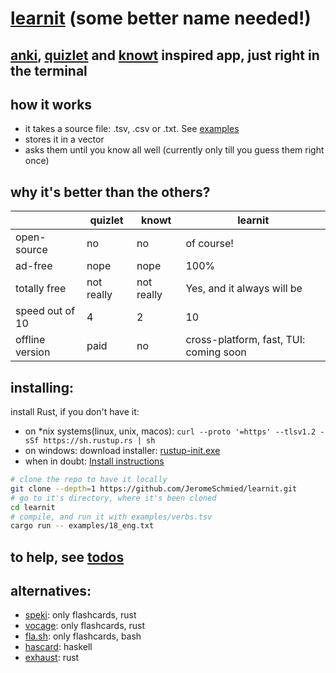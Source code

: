 # [learnit](https://github.com/JeromeSchmied/learnit) (some better name needed!)

## [anki](https://ankiweb.net), [quizlet](https://quizlet.com) and [knowt](https://knowt.com) inspired app, just right in the terminal

## how it works
- it takes a source file: .tsv, .csv or .txt. See [examples](https://github.com/JeromeSchmied/learnit/tree/main/examples)
- stores it in a vector
- asks them until you know all well (currently only till you guess them right once)

## why it's better than the others?

|                 | quizlet     | knowt      | learnit                    |
|---------------- | ----------- | ---------- | -------------------------- |
| open-source     | no          | no         | of course!                 |
| ad-free         | nope        | nope       | 100%                       |
| totally free    | not really  | not really | Yes, and it always will be |
| speed out of 10 | 4           | 2          | 10                         |
| offline version | paid        | no         | cross-platform, fast, TUI: coming soon  |

## installing:

install Rust, if you don't have it:
- on *nix systems(linux, unix, macos): `curl --proto '=https' --tlsv1.2 -sSf https://sh.rustup.rs | sh` 
- on windows: download installer: [rustup-init.exe](https://static.rust-lang.org/rustup/dist/i686-pc-windows-gnu/rustup-init.exe)
- when in doubt: [Install instructions](https://www.rust-lang.org/tools/install)

```bash
# clone the repo to have it locally
git clone --depth=1 https://github.com/JeromeSchmied/learnit.git
# go to it's directory, where it's been cloned
cd learnit
# compile, and run it with examples/verbs.tsv
cargo run -- examples/18_eng.txt
```

## to help, see [todos](TODO.md)

## alternatives: 
- [speki](https://crates.io/crates/speki): only flashcards, rust
- [vocage](https://crates.io/crates/vocage): only flashcards, rust
- [fla.sh](https://github.com/tallguyjenks/fla.sh): only flashcards, bash
- [hascard](https://github.com/Yvee1/hascard): haskell
- [exhaust](https://github.com/heyrict/exhaust): rust
